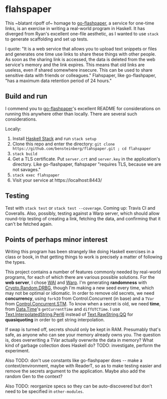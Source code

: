 # flahspaper

This ~blatant ripoff of~ homage
to [go-flashpaper](https://github.com/rawdigits/go-flashpaper), a
service for one-time links, is an exercise in writing a real-world
program in Haskell. It has diverged from Ryan's excellent one-file
aesthetic, as I wanted to use `stack` to generate scaffolding and set
up tests.

I quote: "It is a web service that allows you to upload text snippets
or files and generates one time use links to share these things with
other people. As soon as the sharing link is accessed, the data is
deleted from the web service's memory and the link expires. This means
that old links are useless, even if shared somewhere insecure. This
can be used to share sensitive data with friends or colleagues."
Flahspaper, like go-flashpaper, "has a maximum data retention period
of 24 hours."

## Build and run

I commend you
to [go-flashpaper](https://github.com/rawdigits/go-flashpaper)'s
excellent README for considerations on running this anywhere other
than locally. There are several such considerations.

Locally:

1. Install
   [Haskell Stack](https://docs.haskellstack.org/en/stable/README/)
   and run `stack setup`
2. Clone this repo and enter the directory: `git clone
   https://github.com/bensteinberg/flahspaper.git ; cd flahspaper`
3. `stack build`
4. Get a TLS certificate. Put `server.crt` and `server.key` in the
   application's directory. Like go-flashpaper, flahspaper "requires
   TLS, because we are not savages."
5. `stack exec flahspaper`
6. Visit your service at https://localhost:8443/

## Testing

Test with `stack test` or `stack test --coverage`. Coming up: Travis
CI and Coveralls. Also, possibly, testing against a Warp server, which
should allow round-trip testing of creating a link, fetching the data,
and confirming that it can't be fetched again.

## Points of perhaps minor interest

Writing this program has been strangely like doing Haskell exercises
in a class or book, in that getting things to work is precisely a
matter of following the types.

This project contains a number of features commonly needed by
real-world programs, for each of which there are various possible
solutions. For the **web server**, I
chose [WAI](https://hackage.haskell.org/package/wai)
and [Warp](https://hackage.haskell.org/package/warp). I'm generating
**randomness**
with [Crypto.Random.DRBG](https://hackage.haskell.org/package/DRBG),
though I'm making a new seed every time, which may not be optimal or
idiomatic. In order to remove old secrets, we need **concurrency**,
using `forkIO` from Control.Concurrent (in base) and a `TVar`
from
[Control.Concurrent.STM](https://hackage.haskell.org/package/stm). To
know when a secret is old, we need **time**,
from [Data.Time](https://hackage.haskell.org/package/time)'s
`getCurrentTime` and `diffUTCTime`. I
use
[Text.InterpolatedString.Perl6](https://hackage.haskell.org/package/interpolatedstring-perl6) instead
of
[Text.RawString.QQ](https://hackage.haskell.org/package/raw-strings-qq) for
**quasiquoting** in order to get string interpolation.

If swap is turned off, secrets should only be kept in RAM. Presumably
that's safe, as anyone who can see your memory already owns you. The
question is, does overwriting a TVar actually overwrite the data in
memory? What kind of garbage collection does Haskell do? TODO:
investigate, perform the experiment.

Also TODO: don't use constants like go-flashpaper does -- make a
context/environment, maybe with ReaderT, so as to make testing easier
and remove the secrets argument to the application. Maybe also add the
random Gen to the context?

Also TODO: reorganize specs so they can be auto-discovered but don't
need to be specified in `other-modules`.
